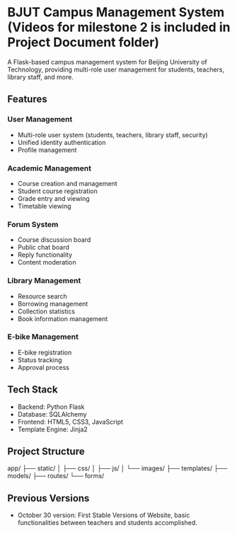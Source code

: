 # BJUT Campus Management System (Videos for milestone 2 is included in Project Document folder)

A Flask-based campus management system for Beijing University of Technology, providing multi-role user management for students, teachers, library staff, and more.

## Features

### User Management
- Multi-role user system (students, teachers, library staff, security)
- Unified identity authentication
- Profile management

### Academic Management
- Course creation and management
- Student course registration
- Grade entry and viewing
- Timetable viewing

### Forum System
- Course discussion board
- Public chat board
- Reply functionality
- Content moderation

### Library Management
- Resource search
- Borrowing management
- Collection statistics
- Book information management

### E-bike Management
- E-bike registration
- Status tracking
- Approval process

## Tech Stack

- Backend: Python Flask
- Database: SQLAlchemy
- Frontend: HTML5, CSS3, JavaScript
- Template Engine: Jinja2

## Project Structure

app/
├── static/
│ ├── css/
│ ├── js/
│ └── images/
├── templates/
├── models/
├── routes/
└── forms/

## Previous Versions

- October 30 version: First Stable Versions of Website, basic functionalities between teachers and students accomplished.